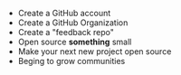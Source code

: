 * Create a GitHub account
* Create a GitHub Organization
* Create a "feedback repo"
* Open source **something** small
* Make your next new project open source
* Beging to grow communities